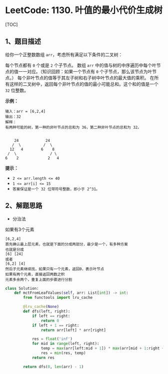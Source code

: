 # LeetCode: 1130. 叶值的最小代价生成树

[TOC]

## 1、题目描述

给你一个正整数数组 `arr`，考虑所有满足以下条件的二叉树：

每个节点都有 `0` 个或是 `2` 个子节点。
数组 `arr` 中的值与树的中序遍历中每个叶节点的值一一对应。（知识回顾：如果一个节点有 `0` 个子节点，那么该节点为叶节点。）
每个非叶节点的值等于其左子树和右子树中叶节点的最大值的乘积。
在所有这样的二叉树中，返回每个非叶节点的值的最小可能总和。这个和的值是一个 `32` 位整数。

 

**示例：**

```
输入：arr = [6,2,4]
输出：32
解释：
有两种可能的树，第一种的非叶节点的总和为 36，第二种非叶节点的总和为 32。


    24            24
   /  \          /  \
  12   4        6    8
 /  \               / \
6    2             2   4
```
**提示：**

- `2 <= arr.length <= 40`
- `1 <= arr[i] <= 15`
- `答案保证是一个 32 位带符号整数，即小于 2^31。`



## 2、解题思路

- 分治法

如果有3个元素

```
[6,2,4]
首先确认最上层元素，也就是下面的分成两部分，最少是一个，有多种方案
也就是分成
[6] [24]
或者
[6,2] [4]
然后子元素继续找，如果只有一个元素，返回0，表示叶节点
如果有两个元素，直接返回两数之积
元素多余两个，重复上面的步骤进行分割
```



```python
class Solution:
    def mctFromLeafValues(self, arr: List[int]) -> int:
        from functools import lru_cache

        @lru_cache(None)
        def dfs(left, right):
            if left == right:
                return 0
            if left + 1 == right:
                return arr[left] * arr[right]

            res = float('inf')
            for mid in range(left, right):
                temp = max(arr[left:mid + 1]) * max(arr[mid + 1:right + 1]) + dfs(left, mid) + dfs(mid + 1, right)
                res = min(res, temp)
            return res

        return dfs(0, len(arr) - 1)
```

